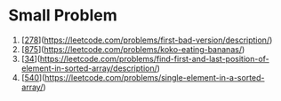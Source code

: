 # Small Problem
1. [[278](https://github.com/NguyenDaiSon/practice-go/blob/main/small_problems/278.go)](https://leetcode.com/problems/first-bad-version/description/)
2. [[875](https://github.com/NguyenDaiSon/practice-go/blob/main/small_problems/875.go)](https://leetcode.com/problems/koko-eating-bananas/)
3. [[34](https://github.com/NguyenDaiSon/practice-go/blob/main/small_problems/34.go)](https://leetcode.com/problems/find-first-and-last-position-of-element-in-sorted-array/description/)
3. [[540](https://github.com/NguyenDaiSon/practice-go/blob/main/small_problems/540.go)](https://leetcode.com/problems/single-element-in-a-sorted-array/)
